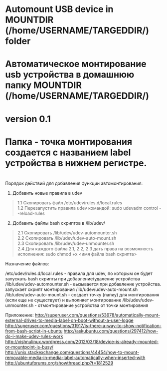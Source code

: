 # Automount USB device in MOUNTDIR (/home/USERNAME/TARGEDDIR/) folder
# Автоматическое монтирование usb устройства в домашнюю папку MOUNTDIR (/home/USERNAME/TARGEDDIR/)
# version 0.1
#
# Папка - точка монтирования создается с названием label устройства в нижнем регистре.
#

Порядок действий для добавления функции автомонтирования:

1. Добавить новые правила в udev<br>
> 1.1 Скопировать файл /etc/udev/rules.d/local.rules<br>
> 1.2 Перезапустить правила udev командой: sudo udevadm control --reload-rules<br>
2. Добавить файлы bash скриптов в /lib/udev/<br>
> 2.1 Скопировать /lib/udev/udev-automounter.sh<br>
> 2.2 Скопировать /lib/udev/udev-auto-mount.sh<br>
> 2.3 Скопировать /lib/udev/udev-unmounter.sh<br>
> 2.4 Для каждого файла 2.1, 2.2, 2.3 дать права на возможность исполнения: sudo chmod +x <имя файла bash скрипта><br>


Назначение файлов:

/etc/udev/rules.d/local.rules - правила для udev, по которым он будет запускать bash скрипты при добавление/удаление устройства
/lib/udev/udev-automounter.sh - вызывается при добавление устройства. запускает скрипт монтирования /lib/udev/udev-auto-mount.sh
/lib/udev/udev-auto-mount.sh  - создает точку (папку) для монтирования (если еще не существует) и выполняет монтирование
/lib/udev/udev-unmounter.sh   - отмонтирование устройства от точки монтировния

Приложение:
http://superuser.com/questions/53978/automatically-mount-external-drives-to-media-label-on-boot-without-a-user-logge
http://superuser.com/questions/31917/is-there-a-way-to-show-notification-from-bash-script-in-ubuntu
http://askubuntu.com/questions/297412/how-do-i-make-udev-rules-work
http://vishnulinux.wordpress.com/2012/03/18/device-is-already-mounted-or-mountpoint-is-busy/
http://unix.stackexchange.com/questions/44454/how-to-mount-removable-media-in-media-label-automatically-when-inserted-with
http://ubuntuforums.org/showthread.php?t=1812529
